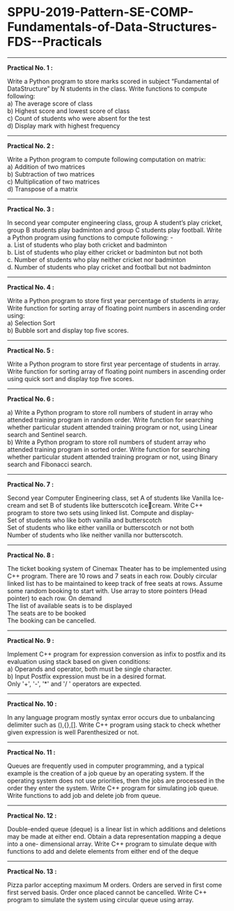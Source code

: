 <h1>SPPU-2019-Pattern-SE-COMP-Fundamentals-of-Data-Structures-FDS--Practicals</h1>
<hr>
<b>Practical No. 1 : </b>
<p>Write a Python program to store marks scored in subject “Fundamental of DataStructure” by N students in the class. Write functions to compute following: <br> 
a) The average score of class <br>
b) Highest score and lowest score of class <br>
c) Count of students who were absent for the test <br>
d) Display mark with highest frequency</p><hr>


<b>Practical No. 2 : </b>
<p>Write a Python program to compute following computation on matrix: <br>
 a) Addition of two matrices <br>
 b) Subtraction of two matrices <br>
 c) Multiplication of two matrices <br>
 d) Transpose of a matrix <br>
</p> <hr>


<b>Practical No. 3 : </b>
<p>In second year computer engineering class, group A student’s play cricket, group B students play badminton and group C students play football.
Write a Python program using functions to compute following: - <br>
a. List of students who play both cricket and badminton <br>
b. List of students who play either cricket or badminton but not both <br>
c. Number of students who play neither cricket nor badminton <br>
d. Number of students who play cricket and football but not badminton</p> <hr>


<b>Practical No. 4 : </b>
<p>Write a Python program to store first year percentage of students in array. Write function for sorting array of floating point numbers in ascending order using:<br>
a) Selection Sort <br>
b) Bubble sort and display top five scores. 
</p> <hr>


<b>Practical No. 5 : </b>
<p>Write a Python program to store first year percentage of students in array. Write function for sorting array of floating point numbers in ascending order using quick sort and display top five
scores.</p> <hr>


<b>Practical No. 6 : </b>
<p>a) Write a Python program to store roll numbers of student in array who attended training program in random order. Write function for searching whether particular student attended training program
or not, using Linear search and Sentinel search. <br>
b) Write a Python program to store roll numbers of student array who attended training program in sorted order. Write function for searching whether particular student attended training program or not, using Binary
search and Fibonacci search.</p> <hr>


<b>Practical No. 7 : </b>
<p>Second year Computer Engineering class, set A of students like Vanilla Ice-cream and set B of students like butterscotch icecream. Write C++ program to store two sets using linked list.
Compute and display- <br>
Set of students who like both vanilla and butterscotch <br>
Set of students who like either vanilla or butterscotch or not both <br>
Number of students who like neither vanilla nor butterscotch.</p><hr>

<b>Practical No. 8 : </b>
<p>The ticket booking system of Cinemax Theater has to be implemented using C++ program. There are 10 rows and 7 seats in each row. Doubly circular linked list has to be maintained to keep track of free seats at rows. Assume some random booking to 
start with. Use array to store pointers (Head pointer) to each row. On demand <br>
The list of available seats is to be displayed <br>
The seats are to be booked <br>
The booking can be cancelled.</p><hr>

<b>Practical No. 9 : </b>
<p>Implement C++ program for expression conversion as infix to postfix and its evaluation using stack based on given conditions: <br>
a) Operands and operator, both must be single character. <br>
b) Input Postfix expression must be in a desired format. <br>
Only '+', '-', '*' and '/ ' operators are expected.</p> <hr>

<b>Practical No. 10 : </b>
<p>In any language program mostly syntax error occurs due to unbalancing delimiter such as (),{},[]. Write C++ program using stack to check whether given expression is well Parenthesized or not.</p><hr>

<b>Practical No. 11 : </b>
<p>Queues are frequently used in computer programming, and a typical example is the creation of a job queue by an operating system. If the operating system does not use priorities, then the jobs are processed in the order they enter the system. Write C++ program for simulating job queue. Write functions to add job and  delete job from queue.</p> <hr>

<b>Practical No. 12 : </b>
<p>Double-ended queue (deque) is a linear list in which additions and deletions may be made at either end. Obtain a data representation mapping a deque into a one- dimensional array. Write C++ program to simulate deque with functions to add and delete elements from either end of the deque</p> <hr>

<b>Practical No. 13 : </b>
<p>Pizza parlor accepting maximum M orders. Orders are served in 
first come first served basis. Order once placed cannot be 
cancelled. Write C++ program to simulate the system using 
circular queue using array.</p>
